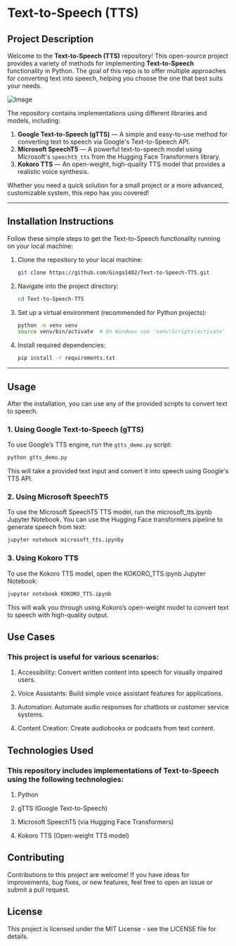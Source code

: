 # **Text-to-Speech (TTS)**



## **Project Description**

Welcome to the **Text-to-Speech (TTS)** repository! This open-source project provides a variety of methods for implementing **Text-to-Speech** functionality in Python. The goal of this repo is to offer multiple approaches for converting text into speech, helping you choose the one that best suits your needs.


![Image](https://github.com/user-attachments/assets/85253878-d52f-4ef3-a6b7-c0c04afe2930)


The repository contains implementations using different libraries and models, including:
1. **Google Text-to-Speech (gTTS)** — A simple and easy-to-use method for converting text to speech via Google's Text-to-Speech API.
2. **Microsoft SpeechT5** — A powerful text-to-speech model using Microsoft's `speecht5_tts` from the Hugging Face Transformers library.
3. **Kokoro TTS** — An open-weight, high-quality TTS model that provides a realistic voice synthesis.

Whether you need a quick solution for a small project or a more advanced, customizable system, this repo has you covered!

---




## **Installation Instructions**

Follow these simple steps to get the Text-to-Speech functionality running on your local machine:

1. Clone the repository to your local machine:
    ```bash
    git clone https://github.com/Ginga1402/Text-to-Speech-TTS.git
    ```
2. Navigate into the project directory:
    ```bash
    cd Text-to-Speech-TTS
    ```
3. Set up a virtual environment (recommended for Python projects):
    ```bash
    python -m venv venv
    source venv/bin/activate  # On Windows use 'venv\Scripts\activate'
    ```
4. Install required dependencies:
    ```bash
    pip install -r requirements.txt
    ```

---

## **Usage**

After the installation, you can use any of the provided scripts to convert text to speech.

### 1. **Using Google Text-to-Speech (gTTS)**

To use Google’s TTS engine, run the `gtts_demo.py` script:
```bash
python gtts_demo.py
```

This will take a provided text input and convert it into speech using Google's TTS API.

### 2. **Using Microsoft SpeechT5**

To use the Microsoft SpeechT5 TTS model, run the microsoft_tts.ipynb Jupyter Notebook. You can use the Hugging Face transformers pipeline to generate speech from text:
```bash
jupyter notebook microsoft_tts.ipynby
```

### 3. **Using Kokoro TTS**

To use the Kokoro TTS model, open the KOKORO_TTS.ipynb Jupyter Notebook:
```bash
jupyter notebook KOKORO_TTS.ipynb
```

This will walk you through using Kokoro’s open-weight model to convert text to speech with high-quality output.

## **Use Cases**

### This project is useful for various scenarios:

1. Accessibility: Convert written content into speech for visually impaired users.

2. Voice Assistants: Build simple voice assistant features for applications.

3. Automation: Automate audio responses for chatbots or customer service systems.

4. Content Creation: Create audiobooks or podcasts from text content.


## **Technologies Used**
   
### This repository includes implementations of Text-to-Speech using the following technologies:

1. Python

2. gTTS (Google Text-to-Speech)

3. Microsoft SpeechT5 (via Hugging Face Transformers)

4. Kokoro TTS (Open-weight TTS model)


## **Contributing**
Contributions to this project are welcome! If you have ideas for improvements, bug fixes, or new features, feel free to open an issue or submit a pull request.

## **License**
This project is licensed under the MIT License - see the LICENSE file for details.

